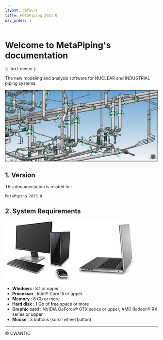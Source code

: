 ```yaml
---
layout: default
title: MetaPiping 2023.0
nav_order: 1
---
```


# Welcome to MetaPiping's documentation

{: .text-center }

The new modeling and analysis software for NUCLEAR and INDUSTRIAL piping systems.

![Logo](Images/Piping.jpg)

## 1. Version

This documentation is related to :

    MetaPiping 2023.0

## 2. System Requirements

![Image](Images/Configuration.jpg)

- **Windows** : 8.1 or upper
- **Processor** : Intel® Core I5 or upper
- **Memory** : 8 Gb or more
- **Hard disk** : 1 Gb of free space or more
- **Graphic card** : NVIDIA GeForce® GTX series or upper, AMD Radeon® RX series or upper
- **Mouse** : 3 buttons (scroll wheel button)

---

&copy; CWANTIC

